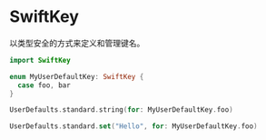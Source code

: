 # SwiftKey

以类型安全的方式来定义和管理键名。

```swift
import SwiftKey

enum MyUserDefaultKey: SwiftKey {
  case foo, bar
}

UserDefaults.standard.string(for: MyUserDefaultKey.foo)

UserDefaults.standard.set("Hello", for: MyUserDefaultKey.foo)

```
